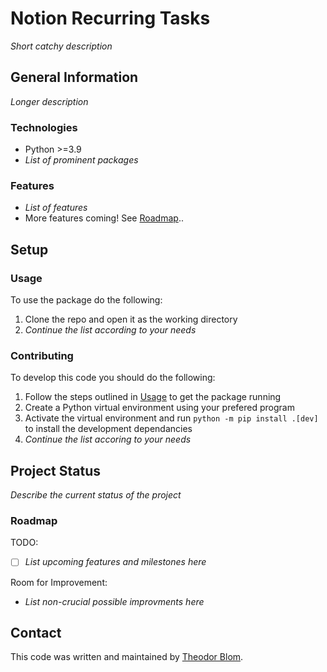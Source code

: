 # Notion Recurring Tasks

*Short catchy description*

## General Information

*Longer description*

### Technologies

- Python >=3.9
- *List of prominent packages*

### Features

- *List of features*
- More features coming! See [Roadmap](#roadmap)..

## Setup

### Usage

To use the package do the following:

1. Clone the repo and open it as the working directory
2. *Continue the list according to your needs*

### Contributing

To develop this code you should do the following:

1. Follow the steps outlined in [Usage](#usage) to get the package running
2. Create a Python virtual environment using your prefered program
3. Activate the virtual environment and run `python -m pip install .[dev]` to install the development dependancies
4. *Continue the list accoring to your needs*

## Project Status

*Describe the current status of the project*

### Roadmap

TODO:

- [ ] *List upcoming features and milestones here*

Room for Improvement:

- *List non-crucial possible improvments here*

## Contact

This code was written and maintained by [Theodor Blom](mailto:me@theodorblom.com).